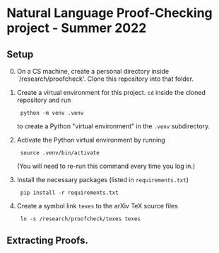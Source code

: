 # Natural Language Proof-Checking project - Summer 2022

## Setup

0. On a CS machine, create a personal directory inside `/research/proofcheck'. Clone this repository into that folder.

1. Create a virtual environment for this project.  `cd` inside the cloned repository and run

        python -m venv .venv

    to create a Python "virtual environment" in the `.venv` subdirectory.

2. Activate the Python virtual environment by running

        source .venv/bin/activate

    (You will need to re-run this command every time you log in.)

3. Install the necessary packages (listed in `requirements.txt`)

        pip install -r requirements.txt
        
4. Create a symbol link `texes` to the arXiv TeX source files

        ln -s /research/proofcheck/texes texes
        
        
## Extracting Proofs.





